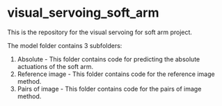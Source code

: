 # visual_servoing_soft_arm

This is the repository for the visual servoing for soft arm project.

The model folder contains 3 subfolders:
  1. Absolute - This folder contains code for predicting the absolute actuations of the soft arm.
  2. Reference image - This folder contains code for the reference image method. 
  3. Pairs of image - This folder contains code for the pairs of image method. 
